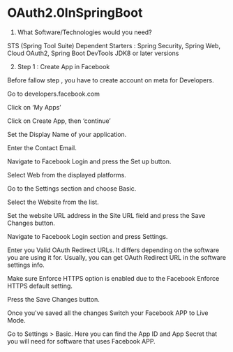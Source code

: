 # OAuth2.0InSpringBoot
1) What Software/Technologies would you need?

STS (Spring Tool Suite) 
Dependent Starters : Spring Security, Spring Web, Cloud OAuth2, Spring Boot DevTools
JDK8 or later versions

2) Step 1 : Create App in Facebook

Before fallow step , you have to create account on meta for Developers.

Go to developers.facebook.com

Click on ‘My Apps’

Click on Create App, then ‘continue’

Set the Display Name of your application.

Enter the Contact Email.


Navigate to Facebook Login and press the Set up button.

Select Web from the displayed platforms.

Go to the Settings section and choose Basic.

Select the Website from the list.

Set the website URL address in the Site URL field and press the Save Changes button.

Navigate to Facebook Login section and press Settings.

Enter you Valid OAuth Redirect URLs. It differs depending on the software you are using it for. Usually, you can get  OAuth Redirect URL in the software settings info.

Make sure Enforce HTTPS option is enabled due to the Facebook Enforce HTTPS default setting.

Press the Save Changes button.

Once you've saved all the changes  Switch your Facebook APP to Live Mode.

Go to Settings > Basic. Here you can find the App ID and App Secret that you will need for software that uses Facebook APP.
